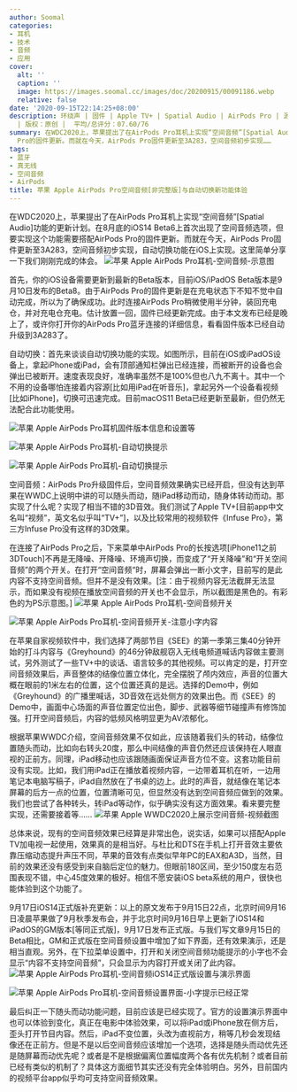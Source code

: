 ```yaml
---
author: Soomal
categories:
- 耳机
- 技术
- 音频
- 应用
cover:
  alt: ''
  caption: ''
  image: https://images.soomal.cc/images/doc/20200915/00091186.webp
  relative: false
date: '2020-09-15T22:14:25+08:00'
description: 环绕声 | 固件 | Apple TV+ | Spatial Audio | AirPods Pro | 源自：www.soomal.com
  | 版权：原创 |  平均/总评分：07.60/76
summary: 在WDC2020上，苹果提出了在AirPods Pro耳机上实现“空间音频”[Spatial Audio]功能的更新计划。在8月底的iOS14 Beta6上首次出现了空间音频选项，但要实现这个功能需要搭配AirPods
  Pro的固件更新。而就在今天，AirPods Pro固件更新至3A283，空间音频初步实现……
tags:
- 蓝牙
- 真无线
- 空间音频
- AirPods
title: 苹果 Apple AirPods Pro空间音频[非完整版]与自动切换新功能体验
---
```


在WDC2020上，苹果提出了在AirPods Pro耳机上实现“空间音频”[Spatial Audio]功能的更新计划。在8月底的iOS14 Beta6上首次出现了空间音频选项，但要实现这个功能需要搭配AirPods Pro的固件更新。而就在今天，AirPods Pro固件更新至3A283，空间音频初步实现，自动切换功能在iOS上实现。这里简单分享一下我们刚刚完成的体会。
![苹果 Apple AirPods Pro耳机-空间音频-示意图](https://images.soomal.cc/images/doc/20200915/00091185.webp)




首先，你的iOS设备需要更新到最新的Beta版本，目前iOS/iPadOS Beta版本是9月10日发布的Beta8。由于AirPods Pro的固件更新是在充电状态下不知不觉中自动完成，所以为了确保成功。此时连接AirPods Pro稍微使用半分钟，装回充电仓，并对充电仓充电。估计放置一回，固件已经更新完成。由于本文发布已经是晚上了，或许你打开你的AirPods Pro蓝牙连接的详细信息，看看固件版本已经自动升级到3A283了。

自动切换：首先来谈谈自动切换功能的实现。如图所示，目前在iOS或iPadOS设备上，拿起iPhone或iPad，会有顶部通知栏弹出已经连接，而被断开的设备也会弹出已被断开。速度表现良好，准确率虽然不是100%但也八九不离十。其中一个不用的设备哪怕连接着内容源[比如用iPad在听音乐]，拿起另外一个设备看视频[比如iPhone]，切换可迅速完成。目前macOS11 Beta已经更新至最新，但仍然无法配合此功能使用。

![苹果 Apple AirPods Pro耳机固件版本信息和设置等](https://images.soomal.cc/images/doc/20200915/00091180_01.webp)




![苹果 Apple AirPods Pro耳机-自动切换提示](https://images.soomal.cc/images/doc/20200915/00091183_01.webp)




![苹果 Apple AirPods Pro耳机-自动切换提示](https://images.soomal.cc/images/doc/20200915/00091184_01.webp)




空间音频：AirPods Pro升级固件后，空间音频效果确实已经开启，但没有达到苹果在WWDC上说明中讲的可以随头而动，随iPad移动而动，随身体转动而动。那实现了什么呢？实现了相当不错的3D音效。我们测试了Apple TV+[目前app中文名叫“视频”，英文名似乎叫“TV+”]，以及比较常用的视频软件《Infuse Pro》，第三方Infuse Pro没有这样的3D效果。

在连接了AirPods Pro之后，下来菜单中AirPods Pro的长按选项[iPhone11之前3DTouch]不再是无降噪、开降噪、环境声切换，而变成了“开关降噪”和“开关空间音频”的两个开关。在打开“空间音频“时，屏幕会弹出一断小文字，目前写的是此内容不支持空间音频。但并不是没有效果。[注：由于视频内容无法截屏无法显示，而如果没有视频在播放空间音频的开关也不会显示，所以截图是黑色的。有彩色的为PS示意图。]
![苹果 Apple AirPods Pro耳机-空间音频开关](https://images.soomal.cc/images/doc/20200915/00091181.webp)




![苹果 Apple AirPods Pro耳机-空间音频开关-注意小字内容](https://images.soomal.cc/images/doc/20200915/00091182.webp)




在苹果自家视频软件中，我们选择了两部节目《SEE》的第一季第三集40分钟开始的打斗内容与《Greyhound》的46分钟敌舰窃入无线电频道喊话内容做主要测试，另外测试了一些TV+中的谈话、语言较多的其他视频。可以肯定的是，打开空间音频效果后，声音整体的结像位置立体化，完全摆脱了颅内效应，声音的位置大概在眼前的1米左右的位置，这个位置还真的是远。选择的Demo中，例如《Greyhound》的广播里喊话，3D音效在远处侧方的效果出色。而《SEE》的Demo中，画面中心场面的声音位置定位出色，脚步、武器等细节碰撞声有修饰加强。打开空间音频后，内容的低频风格明显更为AV浓郁化。

根据苹果WWDC介绍，空间音频效果不仅如此，应该随着我们头的转动，结像位置随头而动，比如向右转头20度，那么中间结像的声音仍然还应该保持在人眼直视的正前方。同理，iPad移动也应该跟随画面保证声音方位不变。这套功能目前没有实现。比如，我们用iPad正在播放着视频内容，一边带着耳机在听，一边用笔记本电脑写稿子，iPad自然放在了书桌的边上。此时的声音，就结像在笔记本屏幕的后方一点的位置，位置清晰可见，但显然没有达到空间音频应做到的效果。我们也尝试了各种转头，转iPad等动作，似乎确实没有这方面效果。看来要完整实现，还需要接着等……
![苹果 Apple WWDC2020上展示空间音频-视频截图](https://images.soomal.cc/images/doc/20200915/00091187.webp)




总体来说，现有的空间音频效果已经算是非常出色，说实话，如果可以搭配Apple TV加电视一起使用，效果真的是相当好。与杜比和DTS在手机上打开音效主要依靠压缩动态提升声压不同，苹果的音效有点类似早年PC的EAX和A3D，当然，目前的效果还没有感受到来自脑后定位的魅力。但眼前180区间，至少150度左右范围表现不错，中心45度效果的极好。相信不愿安装iOS beta系统的用户，很快也能体验到这个功能了。

9月17日iOS14正式版补充更新：以上的原文发布于9月15日22点，北京时间9月16日凌晨苹果做了9月秋季发布会，并于北京时间9月16日早上更新了iOS14和iPadOS的GM版本[等同正式版]，9月17日发布正式版。与我们写文章9月15日的Beta相比，GM和正式版在空间音频设置中增加了如下界面，还有效果演示，还是相当直观。另外，在下拉菜单设置中，打开和关闭空间音频功能提示的小字也不会显示“内容不支持空间音频”，只会显示为内容打开或关闭了此内容。
![苹果 Apple AirPods Pro耳机-空间音频iOS14正式版设置与演示界面](https://images.soomal.cc/images/doc/20200917/00091190_01.webp)




![苹果 Apple AirPods Pro耳机-空间音频设置界面-小字提示已经正常](https://images.soomal.cc/images/doc/20200917/00091191_01.webp)




最后纠正一下随头而动功能问题，目前应该是已经实现了。官方的设置演示界面中也可以体验到变化，真正在电影中体验效果，可以将iPad或iPhone放在侧方后，歪头打开节目内容。然后，iPad不变位置，头改为直视前方，稍等几秒会发现结像还在正前方。但是不是以后空间音频应该增加一个选项，选择是随头而动优先还是随屏幕而动优先呢？或者是不是根据偏离位置幅度两个各有优先机制？或者目前已经有类似的机制了？具体这方面细节其实还没有完全体验明白。另外，目前国内的视频平台app似乎均可支持空间音频效果。